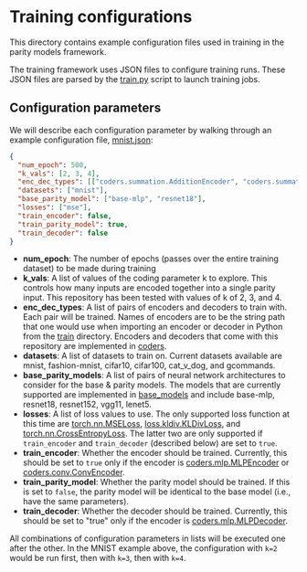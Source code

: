 # Training configurations
This directory contains example configuration files used in training in the
parity models framework.

The training framework uses JSON files to configure training runs. These JSON
files are parsed by the [train.py](../train.py) script to launch
training jobs.

## Configuration parameters
We will describe each configuration parameter by walking through an example
configuration file, [mnist.json](mnist.json):
```json
{
  "num_epoch": 500,
  "k_vals": [2, 3, 4],
  "enc_dec_types": [["coders.summation.AdditionEncoder", "coders.summation.SubtractionDecoder"]],
  "datasets": ["mnist"],
  "base_parity_model": ["base-mlp", "resnet18"],
  "losses": ["mse"],
  "train_encoder": false,
  "train_parity_model": true,
  "train_decoder": false
}
```

* **num_epoch**: The number of epochs (passes over the entire training dataset)
                 to be made during training
* **k_vals**: A list of values of the coding parameter k to explore.
              This controls how many inputs are encoded together into a single
              parity input. This repository has been tested with values of k of
              2, 3, and 4.
* **enc_dec_types**: A list of pairs of encoders and decoders to train with.
                     Each pair will be trained. Names of encoders are to be
                     the string path that one would use when importing an
                     encoder or decoder in Python from the [train](..)
                     directory. Encoders and decoders that come with this
                     repository are implemented in [coders](../coders).
* **datasets**: A list of datasets to train on. Current datasets available
                are mnist, fashion-mnist, cifar10, cifar100, cat_v_dog, and
                gcommands.
* **base_parity_models**: A list of pairs of neural network architectures to consider for the base
              & parity models. The models that are currently supported
              are implemented in [base_models](../base_models) and include
              base-mlp, resnet18, resnet152, vgg11, lenet5.
* **losses**: A list of loss values to use. The only supported loss function
              at this time are [torch.nn.MSELoss](https://pytorch.org/docs/master/generated/torch.nn.MSELoss.html),
              [loss.kldiv.KLDivLoss](../loss/kldiv.py), and [torch.nn.CrossEntropyLoss](https://pytorch.org/docs/master/generated/torch.nn.CrossEntropyLoss.html). The latter two are only supported if `train_encoder` and `train_decoder`
              (described below) are set to `true`.
* **train_encoder**: Whether the encoder should be trained. Currently, this should
                     be set to `true` only if the encoder is [coders.mlp.MLPEncoder](../coders/mlp.py)
                     or [coders.conv.ConvEncoder](../coders/conv.py).
* **train_parity_model**: Whether the parity model should be trained. If this
                          is set to `false`, the parity model will be identical
                          to the base model (i.e., have the same parameters).
* **train_decoder**: Whether the decoder should be trained. Currently, this should
                     be set to "true" only if the encoder is [coders.mlp.MLPDecoder](../coders/mlp.py).

All combinations of configuration parameters in lists will be executed one
after the other. In the MNIST example above, the configuration with `k=2` would
be run first, then with `k=3`, then with `k=4`.
